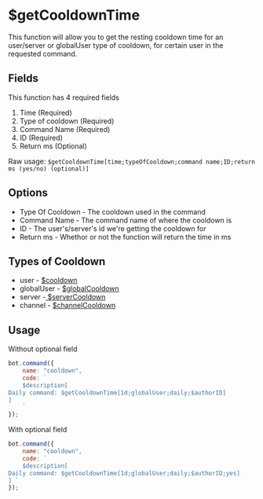 # $getCooldownTime

This function will allow you to get the resting cooldown time for an user/server or globalUser type of cooldown, for certain user in the requested command.

## Fields

This function has 4 required fields

1. Time \(Required\)
2. Type of cooldown \(Required\)
3. Command Name \(Required\)
4. ID \(Required\)
5. Return ms  \(Optional\)

Raw usage: `$getCooldownTime[time;typeOfCooldown;command name;ID;return ms (yes/no) (optional)]`

## Options

* Type Of Cooldown - The cooldown used in the command
* Command Name - The command name of where the cooldown is
* ID - The user's/server's id we're getting the cooldown for
* Return ms - Whethor or not the function will return the time in ms

## Types of Cooldown

* user - [$cooldown](usdcooldown.md)
* globalUser - [$globalCooldown](usdglobalcooldown.md)
* server -[ $serverCooldown](usdservercooldown.md)
* channel - [$channelCooldown](usdchannelcooldown.md)

## Usage

Without optional field

```javascript
bot.command({
    name: "cooldown",
    code: `
    $description[
Daily command: $getCooldownTime[1d;globalUser;daily;$authorID]
]
    `
});
```

With optional field

```javascript
bot.command({
    name: "cooldown",
    code: `
    $description[
Daily command: $getCooldownTime[1d;globalUser;daily;$authorID;yes]
] `
});
```

